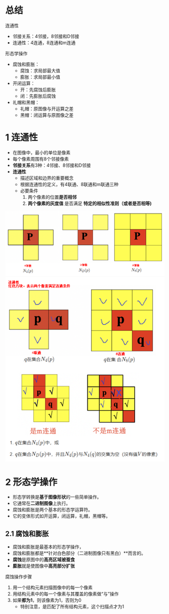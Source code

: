# 总结
连通性 
- 邻接关系：4邻接，8邻接和D邻接
- 连通性：4连通，8连通和m连通

形态学操作
- 腐蚀和膨胀：
	- 腐蚀：求局部最大值
	- 膨胀：求局部最小值
- 开闭运算：
	- 开：先腐蚀后膨胀
	- 闭：先膨胀后腐蚀
- 礼帽和黑帽：
	- 礼帽：原图像与开运算之差
	- 黑帽：闭运算与原图像之差

# 1 连通性
- 在图像中，最小的单位是像素
- 每个像素周围有8个邻接像素
- **邻接关系**有3种：4邻接、8邻接和D邻接
- **连通性**
	- 描述区域和边界的重要概念
	- 根据连通性的定义，有4联通、8联通和m联通三种
	- 必要条件
		1. 两个像素的位置**是否相邻**
		2. **两个像素的灰度值** 是否满足 **特定的相似性准则（或者是否相等)**

![](../photo/Pasted%20image%2020240119180324.png)
![](../photo/Pasted%20image%2020240119182053.png)

# 2 形态学操作
- 形态学转换是**基于图像形状**的一些简单操作。
- 它通常在**二进制图像**上执行。
- 腐蚀和膨胀是两个基本的形态学运算符。
- 它的变体形式如开运算，闭运算，礼帽，黑帽等。

## 2.1 腐蚀和膨胀
- 腐蚀和膨胀是最基本的形态学操作，
- 腐蚀和膨胀都是**针对白色部分（二进制图像只有黑白）**而言的。
- **腐蚀**是原图中的**高亮区域被蚕食**
- **膨胀**就是使图像中**高亮部分扩张**

腐蚀操作步骤
1. 用一个结构元素扫描图像中的每一个像素
2. 用结构元素中的每一个像素与其覆盖的像素做“与”操作
3. 如果**都为1**，则该像素为1，否则为0
	- 特别注意，是匹配了所有结构元素，这个扫描点才为1
